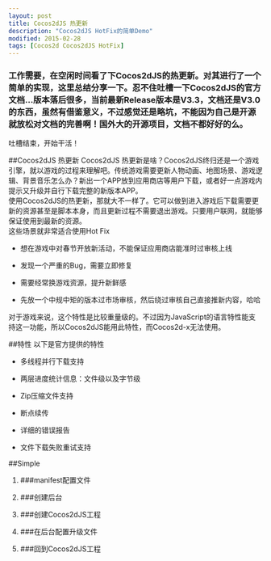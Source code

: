 ```yaml
---
layout: post
title: Cocos2dJS 热更新
description: "Cocos2dJS HotFix的简单Demo"
modified: 2015-02-28
tags: [Cocos2d Cocos2dJS HotFix]
---
```


### 工作需要，在空闲时间看了下Cocos2dJS的热更新。对其进行了一个简单的实现，这里总结分享一下。忍不住吐槽一下Cocos2dJS的官方文档…版本落后很多，当前最新Release版本是V3.3，文档还是V3.0的东西，虽然有借鉴意义，不过感觉还是略坑，不能因为自己是开源就放松对文档的完善啊！国外大的开源项目，文档不都好好的么。

吐槽结束，开始干活！

##Cocos2dJS 热更新
Cocos2dJS 热更新是啥？Cocos2dJS终归还是一个游戏引擎，就以游戏的过程来理解吧。传统游戏需要更新人物动画、地图场景、游戏逻辑、背景音乐怎么办？新出一个APP放到应用商店等用户下载，或者好一点游戏内提示又升级并自行下载完整的新版本APP。<br/>
使用Cocos2dJS的热更新，那就大不一样了。它可以做到进入游戏后下载需要更新的资源甚至是脚本本身，而且更新过程不需要退出游戏。只要用户联网，就能够保证使用到最新的资源。<br/>
这些场景就非常适合使用Hot Fix

 * 想在游戏中对春节开放新活动，不能保证应用商店能准时过审核上线
 
 * 发现一个严重的Bug，需要立即修复
 
 * 需要经常换游戏资源，提升新鲜感
 
 * 先放一个中规中矩的版本过市场审核，然后绕过审核自己直接推新内容，哈哈
 
对于游戏来说，这个特性是比较重量级的。不过因为JavaScript的语言特性能支持这一功能，所以Cocos2dJS能用此特性，而Cocos2d-x无法使用。

##特性
以下是官方提供的特性

 * 多线程并行下载支持
 
 * 两层进度统计信息：文件级以及字节级
 
 * Zip压缩文件支持
 
 * 断点续传
 
 * 详细的错误报告
 
 * 文件下载失败重试支持
 
##Simple
 
 1.  ###manifest配置文件
 
 2.  ###创建后台
 
 3.  ###创建Cocos2dJS工程
 
 4.  ###在后台配置升级文件
 
 5.  ###回到Cocos2dJS工程